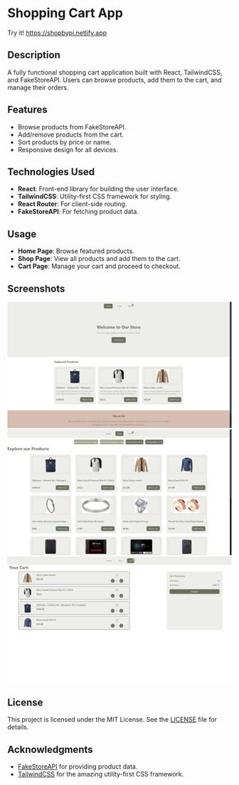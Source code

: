 # Shopping Cart App

Try it! https://shopbypi.netlify.app

## Description

A fully functional shopping cart application built with React, TailwindCSS, and FakeStoreAPI. Users can browse products, add them to the cart, and manage their orders.

## Features

- Browse products from FakeStoreAPI.
- Add/remove products from the cart.
- Sort products by price or name.
- Responsive design for all devices.

## Technologies Used

- **React**: Front-end library for building the user interface.
- **TailwindCSS**: Utility-first CSS framework for styling.
- **React Router**: For client-side routing.
- **FakeStoreAPI**: For fetching product data.

## Usage

- **Home Page**: Browse featured products.
- **Shop Page**: View all products and add them to the cart.
- **Cart Page**: Manage your cart and proceed to checkout.

## Screenshots

![Home Page](./screenshots/home.png)
![Shop Page](./screenshots/shop.png)
![Cart Page](./screenshots/cart.png)

## License

This project is licensed under the MIT License. See the [LICENSE](./LICENSE) file for details.

## Acknowledgments

- [FakeStoreAPI](https://fakestoreapi.com/) for providing product data.
- [TailwindCSS](https://tailwindcss.com/) for the amazing utility-first CSS framework.
